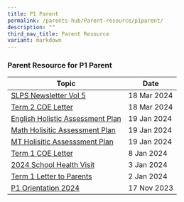 ```yaml
---
title: P1 Parent
permalink: /parents-hub/Parent-resource/p1parent/
description: ""
third_nav_title: Parent Resource
variant: markdown
---
```

### Parent Resource for P1 Parent

| **Topic** | **Date**
| -------- | -------- |
|[SLPS Newsletter Vol 5 ](/files/2024__SLPS_Newsletter_vol_5_pdf_compressed.pdf)| 18 Mar 2024 
|[Term 2 COE Letter](/files/2024_TERM_2_COE_LETTER__1_.pdf)| 18 Mar 2024
|[English Holistic Assessment Plan ](/files/Pr_1_English_Holistic_Assessment_Plan_2024.pdf)| 19 Jan 2024
|[Math Holisitic Assessment Plan ](/files/Pr_1_Math_Holistic_Assessment_Plan_2024.pdf)| 19 Jan 2024
|[MT Holisitic Assesssment Plan ](/files/Pr_1_MT_Holistic_Assessment_Plan_2024.pdf)| 19 Jan 2024
|[Term 1 COE Letter](/files/2024_TERM_1_COE_LETTER__doc.pdf) | 8 Jan 2024
[2024 School Health Visit](/files/Parent_Hub/Parent_Resource/2024_School_Health_Visit_for_Primary_1_to_6_Students.pdf)| 3 Jan 2024
|[Term 1 Letter to Parents](/files/Parent_Hub/Parent_Resource/2024_Term_1_Letter_to_Parents.pdf)| 2 Jan 2024
[P1 Orientation 2024](/files/P1_Orientation_2023_FOR_2024_P1__10_Nov.pdf)|17 Nov 2023|